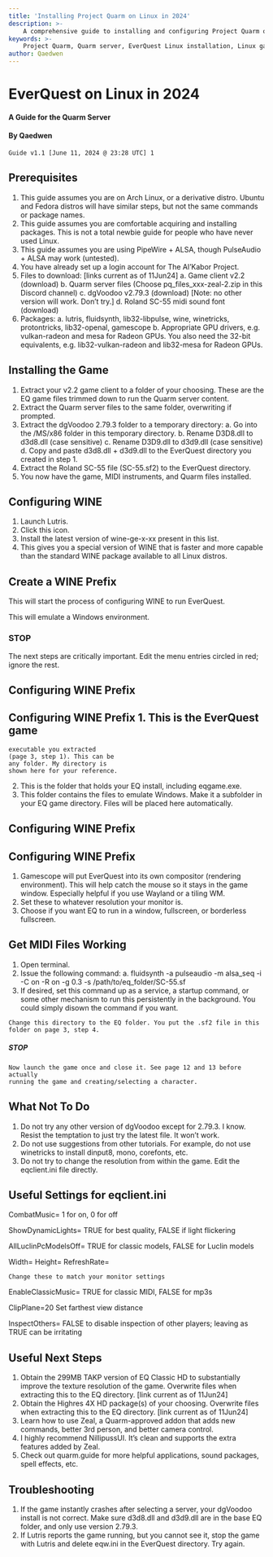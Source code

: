 ```yaml
---
title: 'Installing Project Quarm on Linux in 2024'
description: >-
    A comprehensive guide to installing and configuring Project Quarm on Linux in 2024. This guide covers prerequisites, game client setup, WINE configuration, and troubleshooting tips for a smooth gaming experience on the Quarm server.
keywords: >-
    Project Quarm, Quarm server, EverQuest Linux installation, Linux gaming, WINE configuration, Lutris, dgVoodoo2, Roland SC-55, Zeal addon, TAKP, EverQuest 2024, Arch Linux, Ubuntu, Fedora, gaming setup, troubleshooting
author: Qaedwen
---
```


# EverQuest on Linux in 2024

#### A Guide for the Quarm Server

#### By Qaedwen

```
Guide v1.1 [June 11, 2024 @ 23:28 UTC] 1
```

## Prerequisites

1. This guide assumes you are on Arch Linux, or a derivative distro. Ubuntu and Fedora
    distros will have similar steps, but not the same commands or package names.
2. This guide assumes you are comfortable acquiring and installing packages. This is not a
total newbie guide for people who have never used Linux.
3. This guide assumes you are using PipeWire + ALSA, though PulseAudio + ALSA may
work (untested).
4. You have already set up a login account for The Al’Kabor Project.
5. Files to download: [links current as of 11Jun24]
a. Game client v2.2 (download)
b. Quarm server files (Choose pq_files_xxx-zeal-2.zip in this Discord channel)
c. dgVoodoo v2.79.3 (download) [Note: no other version will work. Don’t try.]
d. Roland SC-55 midi sound font (download)
6. Packages:
a. lutris, fluidsynth, lib32-libpulse, wine, winetricks, protontricks, lib32-openal, gamescope
b. Appropriate GPU drivers, e.g. vulkan-radeon and mesa for Radeon GPUs. You also need the 32-bit
equivalents, e.g. lib32-vulkan-radeon and lib32-mesa for Radeon GPUs.


## Installing the Game

1. Extract your v2.2 game client to a folder of your choosing. These are the EQ game
    files trimmed down to run the Quarm server content.
2. Extract the Quarm server files to the same folder, overwriting if prompted.
3. Extract the dgVoodoo 2.79.3 folder to a temporary directory:
a. Go into the /MS/x86 folder in this temporary directory.
b. Rename D3D8.dll to d3d8.dll (case sensitive)
c. Rename D3D9.dll to d3d9.dll (case sensitive)
d. Copy and paste d3d8.dll + d3d9.dll to the EverQuest directory you created in step 1.
4. Extract the Roland SC-55 file (SC-55.sf2) to the EverQuest directory.
5. You now have the game, MIDI instruments, and Quarm files installed.


## Configuring WINE

1. Launch Lutris.
2. Click this icon.
3. Install the latest version of
wine-ge-x-xx present in this
list.
4. This gives you a special version
of WINE that is faster and
more capable than the standard
WINE package available to all
Linux distros.


## Create a WINE Prefix

This will start the process of
configuring WINE to run
EverQuest.

This will emulate a Windows
environment.

### STOP

The next steps are critically
important. Edit the menu entries
circled in red; ignore the rest.


## Configuring WINE Prefix


## Configuring WINE Prefix 1. This is the EverQuest game

```
executable you extracted
(page 3, step 1). This can be
any folder. My directory is
shown here for your reference.
```
2. This is the folder that holds
    your EQ install, including
    eqgame.exe.
3. This folder contains the files
to emulate Windows. Make it
a subfolder in your EQ game
directory. Files will be placed
here automatically.


## Configuring WINE Prefix


## Configuring WINE Prefix

1. Gamescope will put EverQuest into
    its own compositor (rendering
    environment). This will help catch
    the mouse so it stays in the game
    window. Especially helpful if you
    use Wayland or a tiling WM.
2. Set these to whatever resolution
your monitor is.
3. Choose if you want EQ to run in a
window, fullscreen, or borderless
fullscreen.


## Get MIDI Files Working

1. Open terminal.
2. Issue the following command:
a. fluidsynth -a pulseaudio -m alsa_seq -i -C on -R on -g 0.3 -s /path/to/eq_folder/SC-55.sf
3. If desired, set this command up as a service, a startup command, or some other
mechanism to run this persistently in the background. You could simply disown
the command if you want.

```
Change this directory to the EQ folder. You put the .sf2 file in this folder on page 3, step 4.
```
##### STOP

```
Now launch the game once and close it. See page 12 and 13 before actually
running the game and creating/selecting a character.
```

## What Not To Do

1. Do not try any other version of dgVoodoo except for 2.79.3. I know. Resist the
    temptation to just try the latest file. It won’t work.
2. Do not use suggestions from other tutorials. For example, do not use winetricks to
install dinput8, mono, corefonts, etc.
3. Do not try to change the resolution from within the game. Edit the eqclient.ini file
directly.


## Useful Settings for eqclient.ini

CombatMusic= 1 for on, 0 for off

ShowDynamicLights= TRUE for best quality, FALSE if light flickering

AllLuclinPcModelsOff= TRUE for classic models, FALSE for Luclin models

Width=
Height=
RefreshRate=

```
Change these to match your monitor settings
```
EnableClassicMusic= TRUE for classic MIDI, FALSE for mp3s

ClipPlane=20 Set farthest view distance

InspectOthers= FALSE to disable inspection of other players; leaving as TRUE
can be irritating


## Useful Next Steps

1. Obtain the 299MB TAKP version of EQ Classic HD to substantially improve the
    texture resolution of the game. Overwrite files when extracting this to the EQ
    directory. [link current as of 11Jun24]
2. Obtain the Highres 4X HD package(s) of your choosing. Overwrite files when
extracting this to the EQ directory. [link current as of 11Jun24]
3. Learn how to use Zeal, a Quarm-approved addon that adds new commands, better
3rd person, and better camera control.
4. I highly recommend NillipussUI. It’s clean and supports the extra features added
by Zeal.
5. Check out quarm.guide for more helpful applications, sound packages, spell
effects, etc.


## Troubleshooting

1. If the game instantly crashes after selecting a server, your dgVoodoo install is not
    correct. Make sure d3d8.dll and d3d9.dll are in the base EQ folder, and only use
    version 2.79.3.
2. If Lutris reports the game running, but you cannot see it, stop the game with
Lutris and delete eqw.ini in the EverQuest directory. Try again.




